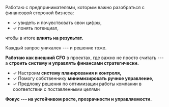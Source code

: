 Работаю с предпринимателями, которым важно разобраться с финансовой
стороной бизнеса:

-   ✓ увидеть и почувствовать свои цифры,
-   ✓ понять потенциал,

чтобы в итоге **влиять на результат.**

Каждый запрос уникален --- и решение тоже.



**Работаю как внешний CFO** в проектах, где важно не просто считать --- а **строить систему и
управлять финансами стратегически.**

-   ✓ Настроим **систему планирования и контроля,**
-   ✓ Помогу собственнику **минимизировать ручное управление,**
-   ✓ Предложу решения по оптимизации работы компании в соответствии с
    поставленными целями

**Фокус --- на устойчивом росте, прозрачности и управляемости.**
